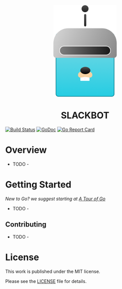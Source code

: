 <div align="center">
    <img src=".github/logo.png" width="200" max-width="80%" alt="IQVBOT" />
    <h1>SLACKBOT</h1>
</div>

[![Build Status](https://travis-ci.org/quintilesims/iqvbot.svg?branch=master)](https://travis-ci.org/quintilesims/iqvbot)
[![GoDoc](https://godoc.org/github.com/quintilesims/iqvbot?status.svg)](https://godoc.org/github.com/quintilesims/iqvbot)
[![Go Report Card](https://goreportcard.com/badge/github.com/quintilesims/iqvbot)](https://goreportcard.com/report/github.com/quintilesims/slackbot)

# Overview

- TODO -

# Getting Started
_New to Go? we suggest starting at [A Tour of Go](https://tour.golang.org/welcome/)_

- TODO -



## Contributing

- TODO -

# License
This work is published under the MIT license.

Please see the [LICENSE](https://github.com/quintilesims/iqvbot/blob/master/LICENSE) file for details.
